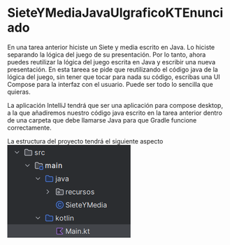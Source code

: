 # SieteYMediaJavaUIgraficoKTEnunciado
En una tarea anterior hiciste un Siete y media escrito en Java. Lo hiciste separando la lógica del juego de su presentación. Por lo tanto, ahora puedes reutilizar la lógica del juego escrita en Java y escribir una nueva presentación. En esta tareea se pide que reutilizando el código java de la lógica del juego, sin tener que tocar para nada su código, escribas una UI Compose para la interfaz con el usuario. Puede ser todo lo sencilla que quieras.

La aplicación IntelliJ tendrá que ser una aplicación para compose desktop, a la que añadiremos nuestro código java escrito en la tarea anterior dentro de una carpeta que debe llamarse Java para que Gradle funcione correctamente.

La estructura del proyecto tendrá el siguiente aspecto
![estructura](estructura.png)